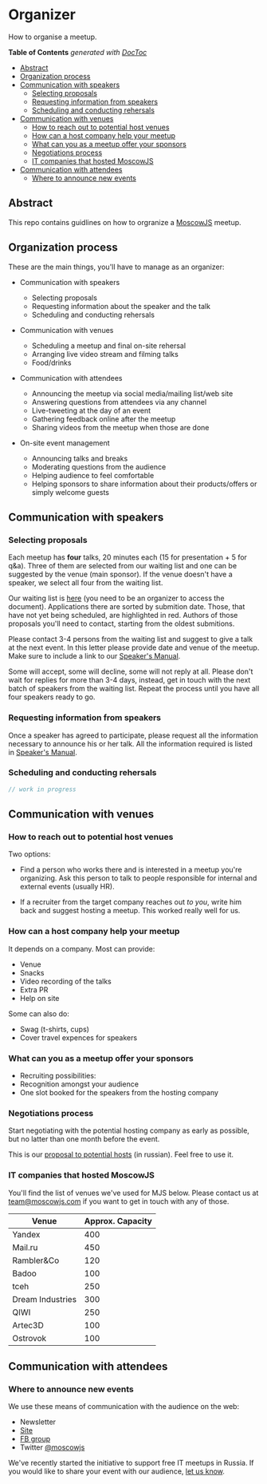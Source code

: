 # Organizer

How to organise a meetup.

<!-- START doctoc generated TOC please keep comment here to allow auto update -->
<!-- DON'T EDIT THIS SECTION, INSTEAD RE-RUN doctoc TO UPDATE -->
**Table of Contents**  *generated with [DocToc](https://github.com/thlorenz/doctoc)*

- [Abstract](#abstract)
- [Organization process](#organization-process)
- [Communication with speakers](#communication-with-speakers)
  - [Selecting proposals](#selecting-proposals)
  - [Requesting information from speakers](#requesting-information-from-speakers)
  - [Scheduling and conducting rehersals](#scheduling-and-conducting-rehersals)
- [Communication with venues](#communication-with-venues)
  - [How to reach out to potential host venues](#how-to-reach-out-to-potential-host-venues)
  - [How can a host company help your meetup](#how-can-a-host-company-help-your-meetup)
  - [What can you as a meetup offer your sponsors](#what-can-you-as-a-meetup-offer-your-sponsors)
  - [Negotiations process](#negotiations-process)
  - [IT companies that hosted MoscowJS](#it-companies-that-hosted-moscowjs)
- [Communication with attendees](#communication-with-attendees)
  - [Where to announce new events](#where-to-announce-new-events)

<!-- END doctoc generated TOC please keep comment here to allow auto update -->

## Abstract

This repo contains guidlines on how to orgranize a [MoscowJS][site] meetup.

## Organization process

These are the main things, you'll have to manage as an organizer:

* Communication with speakers

    - Selecting proposals
    - Requesting information about the speaker and the talk
    - Scheduling and conducting rehersals

* Communication with venues

    - Scheduling a meetup and final on-site rehersal
    - Arranging live video stream and filming talks
    - Food/drinks

* Communication with attendees

    - Announcing the meetup via social media/mailing list/web site
    - Answering questions from attendees via any channel
    - Live-tweeting at the day of an event
    - Gathering feedback online after the meetup
    - Sharing videos from the meetup when those are done

* On-site event management

    - Announcing talks and breaks
    - Moderating questions from the audience
    - Helping audience to feel comfortable
    - Helping sponsors to share information about their products/offers or
      simply welcome guests


## Communication with speakers

### Selecting proposals

Each meetup has **four** talks, 20 minutes each (15 for presentation + 5
for q&a). Three of them are selected from our waiting list and one can be
suggested by the venue (main sponsor). If the venue doesn't have a
speaker, we select all four from the waiting list.

Our waiting list is [here][waiting-list] (you need to be an organizer to
access the document). Applications there are sorted by submition date.
Those, that have not yet being scheduled, are highlighted in red. Authors
of those proposals you'll need to contact, starting from the oldest
submitions.

Please contact 3-4 persons from the waiting list and suggest to give a
talk at the next event. In this letter please provide date and venue of
the meetup. Make sure to include a link to our [Speaker's
Manual][speaker].

Some will accept, some will decline, some will not reply at all. Please
don't wait for replies for more than 3-4 days, instead, get in touch with
the next batch of speakers from the waiting list. Repeat the process until
you have all four speakers ready to go.


### Requesting information from speakers

Once a speaker has agreed to participate, please request all the
information necessary to announce his or her talk. All the information
required is listed in [Speaker's Manual][announcement-info].


### Scheduling and conducting rehersals

```js
// work in progress
```

## Communication with venues

### How to reach out to potential host venues

Two options:

* Find a person who works there and is interested in a meetup you're
  organizing. Ask this person to talk to people responsible for internal
  and external events (usually HR).

* If a recruiter from the target company reaches out *to you*, write him
  back and suggest hosting a meetup. This worked really well for us.

### How can a host company help your meetup

It depends on a company. Most can provide:

* Venue
* Snacks
* Video recording of the talks
* Extra PR
* Help on site

Some can also do:

* Swag (t-shirts, cups)
* Cover travel expences for speakers

### What can you as a meetup offer your sponsors

* Recruiting possibilities:
* Recognition amongst your audience
* One slot booked for the speakers from the hosting company


### Negotiations process

Start negotiating with the potential hosting company as early as possible,
but no latter than one month before the event.

This is our [proposal to potential hosts][host-proposal] (in russian).
Feel free to use it.

### IT companies that hosted MoscowJS

You'll find the list of venues we've used for MJS below. Please contact us
at [team@moscowjs.com][team] if you want to get in touch with any of
those.

Venue               | Approx. Capacity  |
------------------- | ----------------- |
Yandex              | 400               |
Mail.ru             | 450               |
Rambler&Co          | 120               |
Badoo               | 100               |
tceh                | 250               |
Dream Industries    | 300               |
QIWI                | 250               |
Artec3D             | 100               |
Ostrovok            | 100               |


## Communication with attendees

### Where to announce new events

We use these means of communication with the audience on the web:

- Newsletter
- [Site][site]
- [FB group][fb]
- Twitter [@moscowjs][twitter]

We've recently started the initiative to support free IT meetups in Russia.
If you would like to share your event with our audience, [let us
know][issues-newsletter].

[site]: http://moscowjs.ru
[fb]: https://www.facebook.com/groups/moscowjs
[twitter]: https://twitter.com/moscowjs

[speaker]: https://github.com/MoscowJS/speaker
[announcement-info]: https://github.com/MoscowJS/speaker#details-about-your-talk

[waiting-list]: https://docs.google.com/spreadsheets/d/1SnwpDWy_sMFnvychOF8wDjpXfZp--Jt6kB55yc7Vjgo/edit#gid=1066596365

[team]: team@moscowjs.com
[host-proposal]: https://github.com/MoscowJS/organizer/blob/master/host-proposal-ru.md
[issues-newsletter]: https://github.com/MoscowJS/moscowjs.ru/issues?q=is%3Aissue+is%3Aopen+label%3Anewsletter
